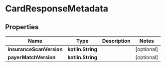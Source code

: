 
# CardResponseMetadata

## Properties
| Name | Type | Description | Notes |
| ------------ | ------------- | ------------- | ------------- |
| **insuranceScanVersion** | **kotlin.String** |  |  [optional] |
| **payerMatchVersion** | **kotlin.String** |  |  [optional] |




